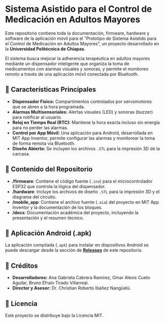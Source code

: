 # Sistema Asistido para el Control de Medicación en Adultos Mayores

Este repositorio contiene toda la documentación, firmware, hardware y software de la aplicación móvil para el "Prototipo de Sistema Asistido para el Control de Medicación en Adultos Mayores", un proyecto desarrollado en la **Universidad Politécnica de Chiapas**.

El sistema busca mejorar la adherencia terapéutica en adultos mayores mediante un dispensador inteligente que organiza la toma de medicamentos con alarmas visuales y sonoras, y permite el monitoreo remoto a través de una aplicación móvil conectada por Bluetooth.

## 🌟 Características Principales

* **Dispensador Físico:** Compartimentos controlados por servomotores que se abren a la hora programada.
* **Alarmas Multisensoriales:** Alertas visuales (LED) y sonoras (buzzer) para notificar al usuario.
* **Reloj en Tiempo Real (RTC):** Mantiene la hora exacta incluso sin energía para no perder las alarmas.
* **Control por App Móvil:** Una aplicación para Android, desarrollada en MIT App Inventor, permite configurar las alarmas y monitorear la toma de forma remota vía Bluetooth.
* **Diseño Abierto:** Se incluyen los archivos `.STL` para la impresión 3D de la carcasa.

## 📂 Contenido del Repositorio

* **/firmware**: Contiene el código fuente (`.ino`) para el microcontrolador ESP32 que controla la lógica del dispensador.
* **/hardware**: Incluye los archivos de diseño `.STL` para la impresión 3D y el diagrama del circuito.
* **/mobile_app**: Contiene el archivo fuente (`.aia`) del proyecto en MIT App Inventor y la documentación de los bloques.
* **/docs**: Documentación académica del proyecto, incluyendo la presentación y el resumen técnico.

## 📲 Aplicación Android (.apk)

La aplicación compilada (`.apk`) para instalar en dispositivos Android se puede descargar desde la sección de **[Releases](https://github.com/tu-usuario/Medication-Dispenser-ESP32-UPChiapas/releases)** de este repositorio.

## 👥 Créditos

* **Desarrolladores:** Ana Gabriela Cabrera Ramírez, Omar Alexis Cueto Aguilar, Bruno Efraín Tirado Villarreal.
* **Director y Asesor:** Dr. Christian Roberto Ibáñez Nangüelú.

## 📄 Licencia

Este proyecto se distribuye bajo la Licencia MIT.
